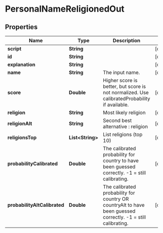 
# PersonalNameReligionedOut

## Properties
Name | Type | Description | Notes
------------ | ------------- | ------------- | -------------
**script** | **String** |  |  [optional]
**id** | **String** |  |  [optional]
**explanation** | **String** |  |  [optional]
**name** | **String** | The input name. |  [optional]
**score** | **Double** | Higher score is better, but score is not normalized. Use calibratedProbability if available.  |  [optional]
**religion** | **String** | Most likely religion |  [optional]
**religionAlt** | **String** | Second best alternative : religion  |  [optional]
**religionsTop** | **List&lt;String&gt;** | List religions (top 10) |  [optional]
**probabilityCalibrated** | **Double** | The calibrated probability for country to have been guessed correctly. -1 &#x3D; still calibrating.  |  [optional]
**probabilityAltCalibrated** | **Double** | The calibrated probability for country OR countryAlt to have been guessed correctly. -1 &#x3D; still calibrating.  |  [optional]



